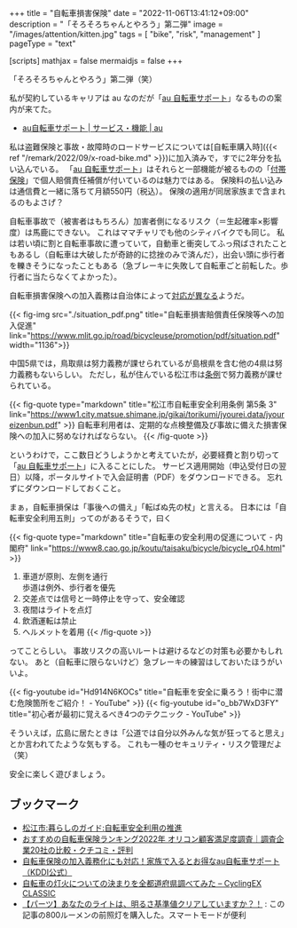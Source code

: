 +++
title = "自転車損害保険"
date =  "2022-11-06T13:41:12+09:00"
description = "「そろそろちゃんとやろう」第二弾"
image = "/images/attention/kitten.jpg"
tags = [ "bike", "risk", "management" ]
pageType = "text"

[scripts]
  mathjax = false
  mermaidjs = false
+++

「そろそろちゃんとやろう」第二弾（笑）

私が契約しているキャリアは au なのだが「[au 自転車サポート]」なるものの案内が来てた。

- [au自転車サポート | サービス・機能 | au][au 自転車サポート]

私は盗難保険と事故・故障時のロードサービスについては[自転車購入時]({{< ref "/remark/2022/09/x-road-bike.md" >}})に加入済みで，すでに2年分を払い込んでいる。
「[au 自転車サポート]」はそれらと一部機能が被るものの「[付帯保険]」で個人賠償責任補償が付いているのは魅力ではある。
保険料の払い込みは通信費と一緒に落ちて月額550円（税込）。
保険の適用が同居家族まで含まれるのもよさげ？

自転車事故で（被害者はもちろん）加害者側になるリスク（＝生起確率×影響度）は馬鹿にできない。
これはママチャリでも他のシティバイクでも同じ。
私は若い頃に割と自転車事故に遭っていて，自動車と衝突してふっ飛ばされたこともあるし（自転車は大破したが奇跡的に捻挫のみで済んだ），出会い頭に歩行者を轢きそうになったこともある（急ブレーキに失敗して自転車ごと前転した。歩行者に当たらなくてよかった）。

自転車損害保険への加入義務は自治体によって[対応が異なる](https://www.mlit.go.jp/road/bicycleuse/promotion/ "道路：自転車損害賠償責任保険等への加入促進について - 国土交通省")ようだ。

{{< fig-img src="./situation_pdf.png" title="自転車損害賠償責任保険等への加入促進" link="https://www.mlit.go.jp/road/bicycleuse/promotion/pdf/situation.pdf" width="1136">}}

中国5県では，鳥取県は努力義務が課せられているが島根県を含む他の4県は努力義務もないらしい。
ただし，私が住んでいる松江市は[条例](https://www1.city.matsue.shimane.jp/gikai/torikumi/jyourei.html "松江市:暮らしのガイド:議会政策条例（自転車安全利用条例）")で努力義務が課せられている。

{{< fig-quote type="markdown" title="松江市自転車安全利用条例 第5条 3" link="https://www1.city.matsue.shimane.jp/gikai/torikumi/jyourei.data/jyoureizenbun.pdf" >}}
自転車利用者は、定期的な点検整備及び事故に備えた損害保険への加入に努めなければならない。
{{< /fig-quote  >}}

というわけで，ここ数日どうしようかと考えていたが，必要経費と割り切って「[au 自転車サポート]」に入ることにした。
サービス適用開始（申込受付日の翌日）以降，ポータルサイトで入会証明書（PDF）をダウンロードできる。
忘れずにダウンロードしておくこと。

まぁ，自転車損保は「事後への備え」「転ばぬ先の杖」と言える。
日本には「自転車安全利用五則」ってのがあるそうで，曰く

{{< fig-quote type="markdown" title="自転車の安全利用の促進について - 内閣府" link="https://www8.cao.go.jp/koutu/taisaku/bicycle/bicycle_r04.html" >}}
1. 車道が原則、左側を通行<br>歩道は例外、歩行者を優先
2. 交差点では信号と一時停止を守って、安全確認
3. 夜間はライトを点灯
4. 飲酒運転は禁止
5. ヘルメットを着用
{{< /fig-quote >}}

ってことらしい。
事故リスクの高いルートは避けるなどの対策も必要かもしれない。
あと（自転車に限らないけど）急ブレーキの練習はしておいたほうがいいよ。

{{< fig-youtube id="Hd914N6KOCs" title="自転車を安全に乗ろう！街中に潜む危険箇所をご紹介！ - YouTube" >}}
{{< fig-youtube id="o_bb7WxD3FY" title="初心者が最初に覚えるべき4つのテクニック - YouTube" >}}

そういえば，広島に居たときは「公道では自分以外みんな気が狂ってると思え」とか言われてたような気もする。
これも一種のセキュリティ・リスク管理だよ（笑）

安全に楽しく遊びましょう。

## ブックマーク

- [松江市:暮らしのガイド:自転車安全利用の推進](https://www1.city.matsue.shimane.jp/anzen/koutsuanzen/jitennsha.html)
- [おすすめの自転車保険ランキング2022年 オリコン顧客満足度調査｜調査企業20社の比較・クチコミ・評判](https://life.oricon.co.jp/rank-bicycle-insurance/)
- [自転車保険の加入義務化にも対応！家族で入るとお得なau自転車サポート（KDDI公式）](https://media2.kddi.com/bike/)
- [自転車の灯火についての決まりを全都道府県調べてみた – CyclingEX CLASSIC](https://www.cycling-ex.com/2015/12/jitensha_light_kimari_47.html)
- [【パーツ】あなたのライトは、明るさ基準値クリアしていますか？！](https://giant-store.jp/matsue/parts/13174/) : この記事の800ルーメンの前照灯を購入した。スマートモードが便利

[au 自転車サポート]: https://www.au.com/mobile/service/bicycle-support/ "au自転車サポート | サービス・機能 | au"
[付帯保険]: https://www.au.com/mobile/service/bicycle-support/futai/ "au自転車サポート付帯保険"
<!-- eof -->
